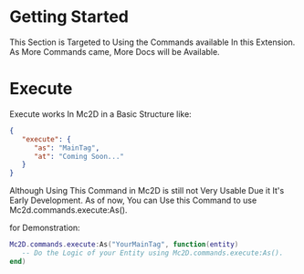 # Getting Started
This Section is Targeted to Using the Commands available In this Extension. As More Commands came, More Docs will be Available.

# Execute
Execute works In Mc2D in a Basic Structure like:
```json
{
   "execute": {
      "as": "MainTag",
      "at": "Coming Soon..."
   }
}
```

Although Using This Command in Mc2D is still not Very Usable Due it It's Early Development. As of now, You can Use this Command to use Mc2d.commands.execute:As().

for Demonstration:
```lua
Mc2D.commands.execute:As("YourMainTag", function(entity)
   -- Do the Logic of your Entity using Mc2D.commands.execute:As().
end)
```
